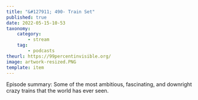 ```yaml
---
title: "&#127911; 490- Train Set"
published: true
date: 2022-05-15-10-53
taxonomy:
    category:
        - stream
    tag:
        - podcasts
theurl: https://99percentinvisible.org/
image: artwork-resized.PNG
template: item
---
```


Episode summary: Some of the most ambitious, fascinating, and downright crazy trains that the world has ever seen.

